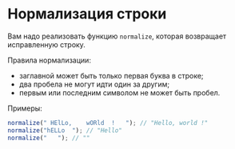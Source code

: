 # Нормализация строки

Вам надо реализовать функцию `normalize`, которая возвращает исправленную строку.

Правила нормализации:
- заглавной может быть только первая буква в строке;
- два пробела не могут идти один за другим;
- первым или последним символом не может быть пробел.

Примеры:

```javascript
normalize(" HElLo,    wORld  !   "); // "Hello, world !"
normalize("hELLo  "); // "Hello"
normalize("   "); // ""
```
